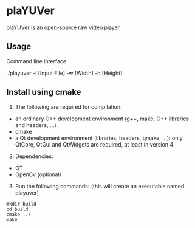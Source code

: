 plaYUVer
========

plaYUVer is an open-source raw video player


Usage
----------------------------------------------------------------

Command line interface

./playuver -i [Input File] -w [Width] -h [Height]


Install using cmake
----------------------------------------------------------------

1. The following are required for compilation:
  - an ordinary C++ development environment (g++, make, C++ libraries and headers, ...)
  - cmake
  - a Qt development environment (libraries, headers, qmake, ...): only QtCore, QtGui and QtWidgets are required, at least in version 4

2. Dependencies:
  - QT
  - OpenCv (optional)

3. Run the following commands: (this will create an executable named playuver) 
```
mkdir build
cd build
cmake ../
make
```
